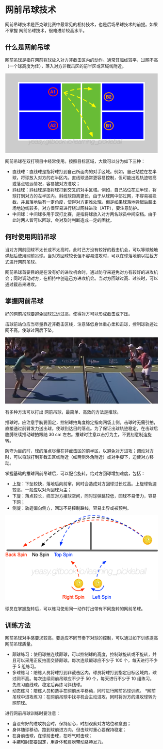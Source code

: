 # 网前吊球技术

网前吊球技术是匹克球比赛中最常见的相持技术，也是后场吊球技术的前提。如果不掌握 网前吊球技术，很难进阶较高水平。

## 什么是网前吊球

网前吊球是指在网前将球放入对方非截击区内的动作。通常其弧线较平，过网不高（一个球高度为佳），落入对方非截击区的前半区或区域线附近。

![三种网前吊球线路](_images/dink-target.png)

网前吊球在双打项目中经常使用。按照目标区域，大致可以分为如下三种：

* 直线球：直线球是指将球打到自己所面向的对手区域。例如，自己站位在左半球，将球放入对方的右半区内。直线球通常更容易控制，但可能出现轨迹较高或落点较远情况，容易被对方进攻；
* 斜线球：斜线球是指将球打到交叉的对手区域。例如，自己站位在左半球，将球打到对方的左半区内。斜线球距离更长，由于从球网中部过网，不容易被拦截，并且落地后有一定角度，使得对方更难处理。但是如果球落地弹起后超出场地边线较多，对方很容易进行绕过网柱进攻（ATP），要注意防护。
* 中间球：中间球多用于双打比赛，是指将球放入对方两名球员中间空档。由于此时两人皆可以回球，会对及时判断造成一定的困扰。

## 何时使用网前吊球

当对方网前回球不太长或不太高时，此时己方没有较好的截击机会，可以等球触地弹起后使用网前吊球。当对方回球较长但不容易进攻时，可以在球落地前以拦截方式进行网前吊球。

网前吊球首要目的是在没有好的进攻机会时，通过防守来避免对方有较好的进攻机会；同时调动对方，在相持中创造己方进攻机会。当对方回球过高、过长时，可以通过截击来进攻。

## 掌握网前吊球

好的网前吊球要避免回球过远过高，使得对方可以形成截击或下压。

击球前站位应当尽量靠近非截击区线，注意降低身体重心柔和击球，控制球轨迹过网不高，使球过网后下坠。

![网前吊球时要注意控制球的轨迹过网不高](_images/dink-low.png)

有多种方法可以打出 网前吊球，最简单、高效的方法是推球。

推球时，应注意手腕要固定，控制球拍角度稳定指向网袋上侧。击球时无需引拍，直接通过前臂发力送出球，使球到达目的落点。为了保证出球轨迹稳定，在击球后胳膊继续推动球拍跟随 30 cm 左右。推球时注意以击打为主，不要刻意制造旋转。

防守为目的时，球的落点尽量在非截击区的前半区，以避免对方进攻；调动对方时，可以将球打到非截击区线附近（如两侧外角附近）或对手脚下，迫使对方移动。

掌握基础的推球网前吊球后，可以配合旋转，给对方回球增加难度，包括：

* 上旋：下坠较快，落地后向前窜，同时会造成对方回球过长过高。上旋球轨迹较高，一般应以对角回球为主；
* 下旋：落点较长，挤压对方接球空间，同时球弹跳较低，回球不易借力，容易下网；
* 侧旋：轨迹偏向侧方，回球不易控制路线，容易出界或被预判。

![不同旋转造成的飞行轨迹偏离](_images/spin-trajectory.png)

球员在掌握旋转后，可以练习使用同一动作打出带有不同旋转的网前吊球。

## 训练方法

网前吊球对手感要求较高。要适应不同节奏下对球的控制，可以通过如下训练提高网前吊球质量。

* 颠球练习：使用球拍连续颠球，可以控制球的高度，控制球旋转或不旋转，并且可以采用正反拍面交替颠球。每次连续颠球应不少于 100 个，每天进行不少于 5 组练习。
* 多球练习：陪练人员将球打到非截击区内，球员将球打到指定目标区域内，球过网不高。每次连续网前吊球应不少于 50 个，每天进行不少于 10 组练习。先练习直线球，稳定后再练习斜线球。
* 动态练习：陪练人员和选手在网前水平移动，同时进行网前吊球训练。
*网前吊球中进攻练习：在网前吊球中找寻机会主动进攻，同时将对方的进攻球转为网前球。

进行网前吊球训练时要注意：

* 当没有好的进攻机会时，保持耐心，时刻观察对方站位和意图；
* 身体随球移动，跑到球前进方向，但击球时重心要保持稳定；
* 在身前击球，在球前击球，在呼气时击球；
* 手腕和肘部要固定，用身体和肩膀带动胳膊发力。
